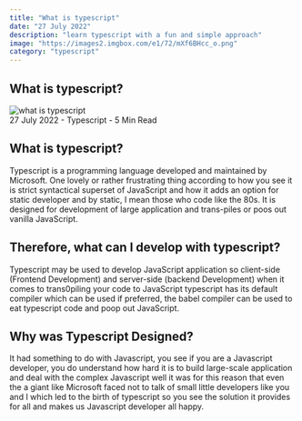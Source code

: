 ```yaml
---
title: "What is typescript"
date: "27 July 2022"
description: "learn typescript with a fun and simple approach"
image: "https://images2.imgbox.com/e1/72/mXf6BHcc_o.png"
category: "typescript"
---
```


<h2 class="blog-title">What is typescript?</h2>

<div class="blog-image">
  <img src="https://images2.imgbox.com/e1/72/mXf6BHcc_o.png" alt="what is typescript">
</div>
<div class="detail">
  <text >27 July 2022 - Typescript - 5 Min Read<text>
</div>

<h2 class="blog-title small ">What is typescript?</h2>

<p>
Typescript is a programming language developed and maintained by Microsoft. One lovely or rather frustrating thing according to how you see it is strict syntactical superset of JavaScript and how it adds an option for static developer and by static, I mean those who code like the 80s. It is designed for development of large application and trans-piles or poos out vanilla JavaScript.
</p>

<h2 class="blog-title small medium">Therefore, what can I develop with typescript?</h2>

<p>
Typescript may be used to develop JavaScript application so client-side (Frontend Development) and server-side (backend Development) when it comes to trans0piling your code to JavaScript typescript has its default compiler which can be used if preferred, the babel compiler can be used to eat typescript code and poop out JavaScript.
</p>

<h2 class="blog-title small medium">Why was Typescript Designed?</h2>

<p>
It had something to do with Javascript, you see if you are a Javascript developer, you do understand how hard it is to build large-scale application and deal with the complex Javascript well it was for this reason that even the a giant like Microsoft faced not to talk of small little developers like you and I which led to the birth of typescript so you see the solution it provides for all and makes us Javascript developer all happy.
</p>
